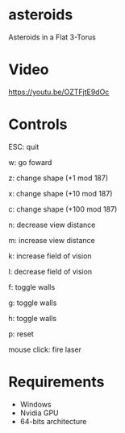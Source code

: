 # asteroids
Asteroids in a Flat 3-Torus

# Video
https://youtu.be/OZTFjtE9dOc

# Controls
ESC: quit

w: go foward

z: change shape (+1 mod 187)

x: change shape (+10 mod 187)

c: change shape (+100 mod 187)

n: decrease view distance

m: increase view distance

k: increase field of vision

l: decrease field of vision

f: toggle walls

g: toggle walls

h: toggle walls

p: reset

mouse click: fire laser

# Requirements
- Windows
- Nvidia GPU
- 64-bits architecture
